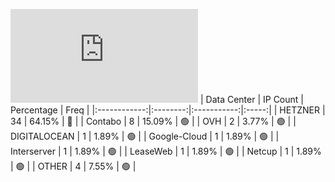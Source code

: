 ![Diagramm](https://github.com/obajay/StateSync-snapshots/blob/main/Projects/OKP4/1/README.md)
| Data Center | IP Count | Percentage | Freq |
|:------------:|:--------:|:-----------:|:-----:|
| HETZNER | 34 | 64.15% | 🔴 |
| Contabo | 8 | 15.09% | 🟢 |
| OVH | 2 | 3.77% | 🟢 |
| DIGITALOCEAN | 1 | 1.89% | 🟢 |
| Google-Cloud | 1 | 1.89% | 🟢 |
| Interserver | 1 | 1.89% | 🟢 |
| LeaseWeb | 1 | 1.89% | 🟢 |
| Netcup | 1 | 1.89% | 🟢 |
| OTHER | 4 | 7.55% | 🟢 |